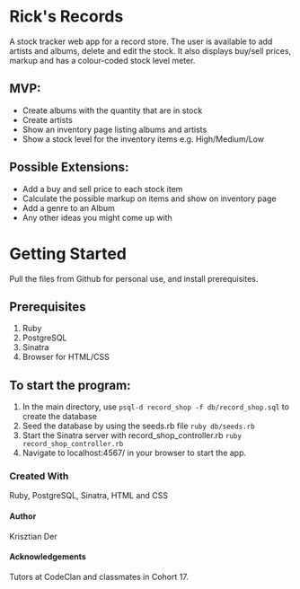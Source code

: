 # Rick's Records

A stock tracker web app for a record store. The user is available to add artists and albums, delete and edit the stock. It also displays buy/sell prices, markup and has a colour-coded stock level meter.

## MVP:

- Create albums with the quantity that are in stock
- Create artists
- Show an inventory page listing albums and artists
- Show a stock level for the inventory items e.g. High/Medium/Low
## Possible Extensions:

- Add a buy and sell price to each stock item
- Calculate the possible markup on items and show on inventory page
- Add a genre to an Album
- Any other ideas you might come up with

# Getting Started

Pull the files from Github for personal use, and install prerequisites.

## Prerequisites

1. Ruby
2. PostgreSQL
3. Sinatra
4. Browser for HTML/CSS

## To start the program:

1. In the main directory, use `psql-d record_shop -f db/record_shop.sql` to create the database
2. Seed the database by using the seeds.rb file `ruby db/seeds.rb`
3. Start the Sinatra server with record_shop_controller.rb `ruby record_shop_controller.rb`
4. Navigate to localhost:4567/ in your browser to start the app.

### Created With

Ruby, PostgreSQL, Sinatra, HTML and CSS

#### Author

Krisztian Der

#### Acknowledgements

Tutors at CodeClan and classmates in Cohort 17.
